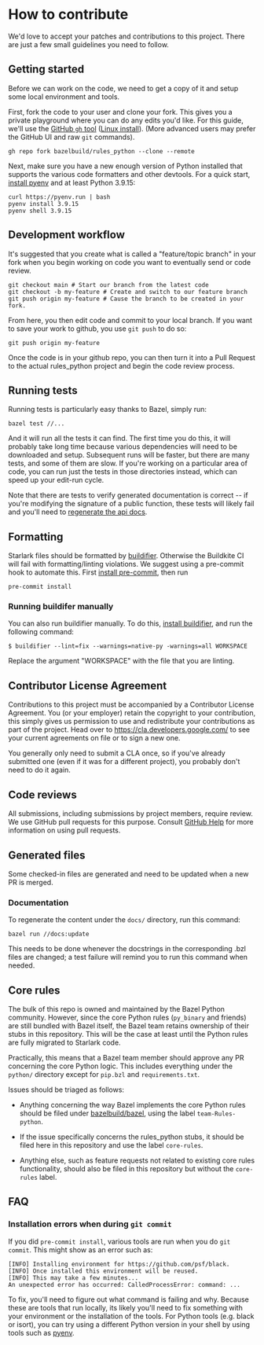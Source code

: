 # How to contribute

We'd love to accept your patches and contributions to this project. There are
just a few small guidelines you need to follow.

## Getting started

Before we can work on the code, we need to get a copy of it and setup some
local environment and tools.

First, fork the code to your user and clone your fork. This gives you a private
playground where you can do any edits you'd like. For this guide, we'll use
the [GitHub `gh` tool](https://github.com/cli/cli)
([Linux install](https://github.com/cli/cli/blob/trunk/docs/install_linux.md)).
(More advanced users may prefer the GitHub UI and raw `git` commands).

```shell
gh repo fork bazelbuild/rules_python --clone --remote
```

Next, make sure you have a new enough version of Python installed that supports the
various code formatters and other devtools. For a quick start,
[install pyenv](https://github.com/pyenv/pyenv-installer) and
at least Python 3.9.15:

```shell
curl https://pyenv.run | bash
pyenv install 3.9.15
pyenv shell 3.9.15
```

## Development workflow

It's suggested that you create what is called a "feature/topic branch" in your
fork when you begin working on code you want to eventually send or code review.

```
git checkout main # Start our branch from the latest code
git checkout -b my-feature # Create and switch to our feature branch
git push origin my-feature # Cause the branch to be created in your fork.
```

From here, you then edit code and commit to your local branch. If you want to
save your work to github, you use `git push` to do so:

```
git push origin my-feature
```

Once the code is in your github repo, you can then turn it into a Pull Request
to the actual rules_python project and begin the code review process.


## Running tests

Running tests is particularly easy thanks to Bazel, simply run:

```
bazel test //...
```

And it will run all the tests it can find. The first time you do this, it will
probably take long time because various dependencies will need to be downloaded
and setup. Subsequent runs will be faster, but there are many tests, and some of
them are slow. If you're working on a particular area of code, you can run just
the tests in those directories instead, which can speed up your edit-run cycle.

Note that there are tests to verify generated documentation is correct -- if
you're modifying the signature of a public function, these tests will likely
fail and you'll need to [regenerate the api docs](#documentation).

## Formatting

Starlark files should be formatted by
[buildifier](https://github.com/bazelbuild/buildtools/blob/master/buildifier/README.md).
Otherwise the Buildkite CI will fail with formatting/linting violations.
We suggest using a pre-commit hook to automate this.
First [install pre-commit](https://pre-commit.com/#installation),
then run

```shell
pre-commit install
```

### Running buildifer manually

You can also run buildifier manually. To do this,
[install buildifier](https://github.com/bazelbuild/buildtools/blob/master/buildifier/README.md),
and run the following command:

```shell
$ buildifier --lint=fix --warnings=native-py -warnings=all WORKSPACE
```

Replace the argument "WORKSPACE" with the file that you are linting.

## Contributor License Agreement

Contributions to this project must be accompanied by a Contributor License
Agreement. You (or your employer) retain the copyright to your contribution,
this simply gives us permission to use and redistribute your contributions as
part of the project. Head over to <https://cla.developers.google.com/> to see
your current agreements on file or to sign a new one.

You generally only need to submit a CLA once, so if you've already submitted one
(even if it was for a different project), you probably don't need to do it
again.

## Code reviews

All submissions, including submissions by project members, require review. We
use GitHub pull requests for this purpose. Consult [GitHub Help] for more
information on using pull requests.

[GitHub Help]: https://help.github.com/articles/about-pull-requests/

## Generated files

Some checked-in files are generated and need to be updated when a new PR is
merged.

### Documentation

To regenerate the content under the `docs/` directory, run this command:

```shell
bazel run //docs:update
```

This needs to be done whenever the docstrings in the corresponding .bzl files
are changed; a test failure will remind you to run this command when needed.

## Core rules

The bulk of this repo is owned and maintained by the Bazel Python community.
However, since the core Python rules (`py_binary` and friends) are still
bundled with Bazel itself, the Bazel team retains ownership of their stubs in
this repository. This will be the case at least until the Python rules are
fully migrated to Starlark code.

Practically, this means that a Bazel team member should approve any PR
concerning the core Python logic. This includes everything under the `python/`
directory except for `pip.bzl` and `requirements.txt`.

Issues should be triaged as follows:

- Anything concerning the way Bazel implements the core Python rules should be
  filed under [bazelbuild/bazel](https://github.com/bazelbuild/bazel), using
  the label `team-Rules-python`.

- If the issue specifically concerns the rules_python stubs, it should be filed
  here in this repository and use the label `core-rules`.

- Anything else, such as feature requests not related to existing core rules
  functionality, should also be filed in this repository but without the
  `core-rules` label.

## FAQ

### Installation errors when during `git commit`

If you did `pre-commit install`, various tools are run when you do `git commit`.
This might show as an error such as:

```
[INFO] Installing environment for https://github.com/psf/black.
[INFO] Once installed this environment will be reused.
[INFO] This may take a few minutes...
An unexpected error has occurred: CalledProcessError: command: ...
```

To fix, you'll need to figure out what command is failing and why. Because these
are tools that run locally, its likely you'll need to fix something with your
environment or the installation of the tools. For Python tools (e.g. black or
isort), you can try using a different Python version in your shell by using
tools such as [pyenv](https://github.com/pyenv/pyenv).
